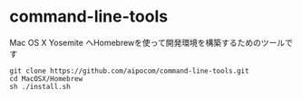 command-line-tools
==================

Mac OS X Yosemite へHomebrewを使って開発環境を構築するためのツールです

```
git clone https://github.com/aipocom/command-line-tools.git
cd MacOSX/Homebrew
sh ./install.sh
```
